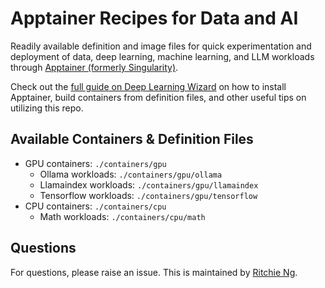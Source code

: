 # Apptainer Recipes for Data and AI

Readily available definition and image files for quick experimentation and deployment of data, deep learning, machine learning, and LLM workloads through [Apptainer (formerly Singularity)](https://apptainer.org/docs/admin/main/admin_quickstart.html).

Check out the [full guide on Deep Learning Wizard](https://www.deeplearningwizard.com/language_model/containers/hpc_containers_apptainer/) on how to install Apptainer, build containers from definition files, and other useful tips on utilizing this repo.

## Available Containers & Definition Files

- GPU containers: `./containers/gpu`
  - Ollama workloads: `./containers/gpu/ollama`
  - Llamaindex workloads: `./containers/gpu/llamaindex`
  - Tensorflow workloads: `./containers/gpu/tensorflow` 
- CPU containers: `./containers/cpu`
  - Math workloads: `./containers/cpu/math`

## Questions

For questions, please raise an issue. This is maintained by [Ritchie Ng](https://github.com/ritchieng).